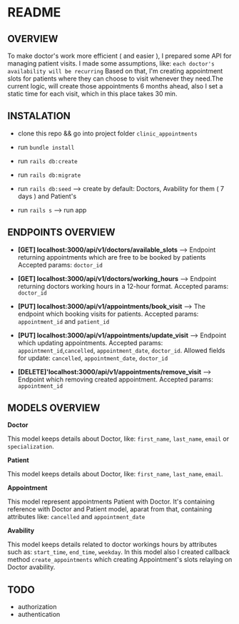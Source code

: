 # README

## OVERVIEW

To make doctor's work more efficient ( and easier ), I prepared some API for managing patient visits. I made some assumptions, like: `each doctor's availability will be recurring` Based on that, I'm creating appointment slots for patients where they can choose to visit whenever they need.The current logic, will create those appointments 6 months ahead, also I set a static time for each visit, which in this place takes 30 min.

## INSTALATION

* clone this repo && go into project folder `clinic_appointments`
* run `bundle install`
* run `rails db:create`
* run `rails db:migrate`
* run `rails db:seed` --> create by default: Doctors, Avability for them ( 7 days ) and Patient's

* run `rails s` --> run app

## ENDPOINTS OVERVIEW

- **[GET] localhost:3000/api/v1/doctors/available_slots** --> Endpoint returning appointments which are free to be booked by patients
  Accepted params: `doctor_id`
- **[GET] localhost:3000/api/v1/doctors/working_hours** --> Endpoint returning doctors working hours in a 12-hour format. Accepted params: `doctor_id`

- **[PUT] localhost:3000/api/v1/appointments/book_visit** --> The endpoint which booking visits for patients. Accepted params: `appointment_id` and `patient_id`
- **[PUT] localhost:3000/api/v1/appointments/update_visit** --> Endpoint which updating appointments. Accepted params: `appointment_id`,`cancelled`, `appointment_date`, `doctor_id`. Allowed fields for update: `cancelled`, `appointment_date`, `doctor_id`
- **[DELETE]'localhost:3000/api/v1/appointments/remove_visit** --> Endpoint which removing created appointment. Accepted params: `appointment_id`


## MODELS OVERVIEW

**Doctor**

This model keeps details about Doctor, like: `first_name`, `last_name`, `email` or `specialization`.

**Patient**

This model keeps details about Doctor, like: `first_name`, `last_name`, `email`.

**Appointment**

This model represent appointments Patient with Doctor. It's containing reference with Doctor and Patient model, aparat from that, containing attributes like: `cancelled` and `appointment_date`

**Avability**

This model keeps details related to doctor workings hours by attributes such as: `start_time`, `end_time`, `weekday`.
In this model also I created callback method `create_appointments` which creating Appointment's slots relaying on Doctor avability.

## TODO

* authorization
* authentication
